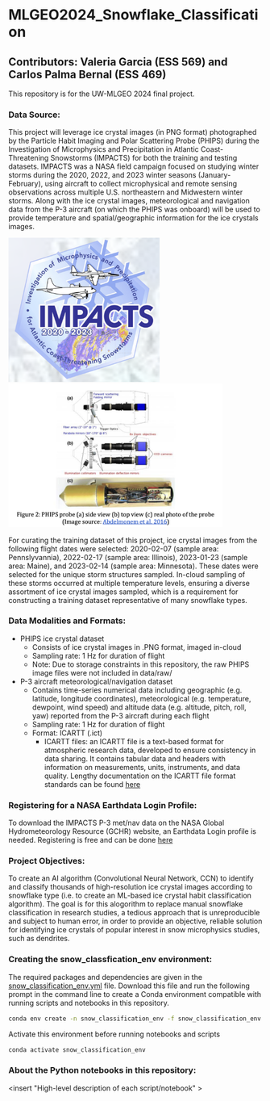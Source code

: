 # MLGEO2024_Snowflake_Classification
## Contributors: Valeria Garcia (ESS 569) and Carlos Palma Bernal (ESS 469)

This repository is for the UW-MLGEO 2024 final project.

### **Data Source:**

This project will leverage ice crystal images (in PNG format) photographed by the Particle Habit Imaging and Polar Scattering Probe (PHIPS) during the Investigation of Microphysics and Precipitation in Atlantic Coast-Threatening Snowstorms (IMPACTS) for both the training and testing datasets. IMPACTS was a NASA field campaign focused on studying winter storms during the 2020, 2022, and 2023 winter seasons (January-February), using aircraft to collect microphysical and remote sensing observations across multiple U.S. northeastern and Midwestern winter storms. Along with the ice crystal images, meteorological and navigation data from the P-3 aircraft (on which the PHIPS was onboard) will be used to provide temperature and spatial/geographic information for the ice crystals images. 

<img src="https://github.com/UW-MLGEO/MLGEO2024_Snowflake_Classification/blob/main/IMPACTS_logo.png" alt="IMPACTS logo" width="300"> <img src="https://github.com/UW-MLGEO/MLGEO2024_Snowflake_Classification/blob/main/PHIPS_instrument.png" alt="PHIPS Instrument" width="425">

For curating the training dataset of this project, ice crystal images from the following flight dates were selected: 2020-02-07 (sample area: Pennslyvannia), 2022-02-17 (sample area: Illinois), 2023-01-23 (sample area: Maine), and 2023-02-14 (sample area: Minnesota). These dates were selected for the unique storm structures sampled. In-cloud sampling of these storms occurred at multiple temperature levels, ensuring a diverse assortment of ice crystal images sampled, which is a requirement for constructing a training dataset representative of many snowflake types. 

### **Data Modalities and Formats:**
* PHIPS ice crystal dataset
  * Consists of ice crystal images in .PNG format, imaged in-cloud
  * Sampling rate: 1 Hz for duration of flight
  * Note: Due to storage constraints in this repository, the raw PHIPS image files were not included in data/raw/
* P-3 aircraft meteorological/navigation dataset
  * Contains time-series numerical data including geographic (e.g. latitude, longitude coordinates), meteorological (e.g. temperature, dewpoint, wind speed) and altitude data (e.g. altitude, pitch, roll, yaw) reported from the P-3 aircraft during each flight
  * Sampling rate: 1 Hz for duration of flight
  * Format: ICARTT (.ict)
    * ICARTT files: an ICARTT file is a text-based format for atmospheric research data, developed to ensure consistency in data sharing. It contains tabular data and headers with information on measurements, units, instruments, and data quality. Lengthy documentation on the ICARTT file format standards can be found [here](https://www.earthdata.nasa.gov/s3fs-public/imported/ESDS-RFC-029v2.pdf)

### **Registering for a NASA Earthdata Login Profile:**

To download the IMPACTS P-3 met/nav data on the NASA Global Hydrometeorology Resource (GCHR) website, an Earthdata Login profile is needed. Registering is free and can be done [here](https://urs.earthdata.nasa.gov/users/new?client_id=OLpAZlE4HqIOMr0TYqg7UQ&redirect_uri=https%3A%2F%2Fd53njncz5taqi.cloudfront.net%2Furs_callback&response_type=code&state=https%3A%2F%2Fsearch.earthdata.nasa.gov%2Fsearch%3Fq%3Dp3metnavimpacts%26ee%3Dprod)

### **Project Objectives:**
To create an AI algorithm (Convolutional Neural Network, CCN) to identify and classify thousands of high-resolution ice crystal images according to snowflake type (i.e. to create an ML-based ice crystal habit classification algorithm). The goal is for this alogorithm to replace manual snowflake classification in research studies, a tedious approach that is unreproducible and subject to human error, in order to provide an objective, reliable solution for identifying ice crystals of popular interest in snow microphysics studies, such as dendrites. 

### **Creating the snow_classfication_env environment:**
The required packages and dependencies are given in the [snow_classification_env.yml](https://github.com/UW-MLGEO/MLGEO2024_Snowflake_Classification/blob/main/snow_classification_env.yml) file. 
Download this file and run the following prompt in the command line to create a Conda environment compatible with running scripts and notebooks in this repository.
```bash 
conda env create -n snow_classification_env -f snow_classification_env.yml
```
Activate this environment before running notebooks and scripts
```bash 
conda activate snow_classification_env
```
### **About the Python notebooks in this repository:**
<insert "High-level description of each script/notebook" >
